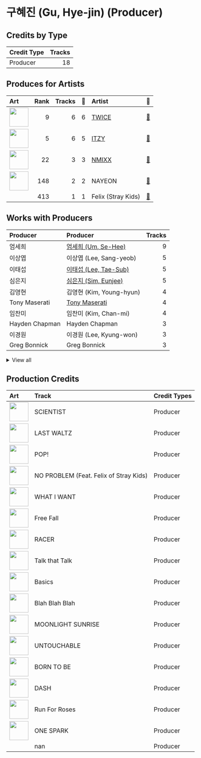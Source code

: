 # 구혜진 (Gu, Hye-jin) (Producer)

## Credits by Type

| Credit Type | Tracks |
|:---|---:|
| Producer | 18 |

## Produces for Artists

| Art | Rank | Tracks | 💚 | Artist | 🔗 |
|:---|---:|---:|---:|:---|:---|
| <img src="https://i.scdn.co/image/ab6761610000e5eb0c6952f39ba680489149a54c" alt="" width="50" /> | 9 | 6 | 6 | [TWICE](../../artists/twice/overview.md) | [🔗](https://open.spotify.com/artist/7n2Ycct7Beij7Dj7meI4X0) |
| <img src="https://i.scdn.co/image/ab6761610000e5ebb0e2700dbc17b43328038f7a" alt="" width="50" /> | 5 | 6 | 5 | [ITZY](../../artists/itzy/overview.md) | [🔗](https://open.spotify.com/artist/2KC9Qb60EaY0kW4eH68vr3) |
| <img src="https://i.scdn.co/image/ab6761610000e5eb1edc72b57c227d48e28888b1" alt="" width="50" /> | 22 | 3 | 3 | [NMIXX](../../artists/nmixx/overview.md) | [🔗](https://open.spotify.com/artist/28ot3wh4oNmoFOdVajibBl) |
| <img src="https://i.scdn.co/image/ab6761610000e5ebfbdd3f060e1cbe9e8eeaecac" alt="" width="50" /> | 148 | 2 | 2 | NAYEON | [🔗](https://open.spotify.com/artist/1VwDG9aBflQupaFNjUru9A) |
| | 413 | 1 | 1 | Felix (Stray Kids) | [🔗](https://open.spotify.com/artist/40zyx4iztMjRbIIoI802r4) |

## Works with Producers

| Producer | Producer | Tracks |
|:---|:---|---:|
| 엄세희 | [엄세희 (Um, Se-Hee)](../엄세희_(um,_se-hee)/overview.md) | 9 |
| 이상엽 | 이상엽 (Lee, Sang-yeob) | 5 |
| 이태섭 | [이태섭 (Lee, Tae-Sub)](../이태섭_(lee,_tae-sub)/overview.md) | 5 |
| 심은지 | [심은지 (Sim, Eunjee)](../심은지_(sim,_eunjee)/overview.md) | 5 |
| 김영현 | 김영현 (Kim, Young-hyun) | 4 |
| Tony Maserati | [Tony Maserati](../tony_maserati/overview.md) | 4 |
| 임찬미 | 임찬미 (Kim, Chan-mi) | 4 |
| Hayden Chapman | Hayden Chapman | 3 |
| 이경원 | 이경원 (Lee, Kyung-won) | 3 |
| Greg Bonnick | Greg Bonnick | 3 |


<details>
<summary>View all</summary>

| Producer | Producer | Tracks |
|:---|:---|---:|
| earattack | [earattack](../earattack/overview.md) | 3 |
| 이스란 | 이스란 (Lee, Seran) | 3 |
| LDN Noise | [LDN Noise](../ldn_noise/overview.md) | 3 |
| 오현선 | 오현선 (Oh, Hyun-sun) | 2 |
| Melanie Joy Fontana | Melanie Joy Fontana | 2 |
| 서은일 | 서은일 (Seo, Eun-il) | 2 |
| Frankie Day | Frankie Day | 2 |
| 윤원권 | 윤원권 (Yoon, Won-kwon) | 2 |
| 이우현 | 이우현 (Lee, Woo-hyun) | 2 |
| Noday | Noday | 2 |
| Ayushy | Ayushy | 2 |
| 임홍진 | 임홍진 (Im, Hong-Jin) | 2 |
| 구종필 | [구종필 (Koo, Jong-Pil)](../구종필_(koo,_jong-pil)/overview.md) | 2 |
| 정은경 | [정은경 (Jung, Eun-Kyung)](../정은경_(jung,_eun-kyung)/overview.md) | 2 |
| 손채영 | 손채영 (Son, Chae-young) | 1 |
| Kelsey Klingensmith | Kelsey Klingensmith | 1 |
| SELAH | SELAH | 1 |
| 정다연 | 정다연 (Jeong, Dayeon) | 1 |
| Zarah Christenson | Zarah Christenson | 1 |
| 방혜현 | 방혜현 (Bang, Hye Hyun) | 1 |
| Arschtritt Lindgren | [Arschtritt Lindgren](../arschtritt_lindgren/overview.md) | 1 |
| Sam Carter | Sam Carter | 1 |
| TBHits | TBHits | 1 |
| Joseph K | Joseph K | 1 |
| Karin Wilhemina Eurenius | Karin Wilhemina Eurenius | 1 |
| Ellen Berg Tollbom | Ellen Berg Tollbom | 1 |
| Kyler Niko | Kyler Niko | 1 |
| 이민영 | 이민영 (Lee, Min-young) | 1 |
| Kaedi Dalley | Kaedi Dalley | 1 |
| 72 | 72 | 1 |
| 이우민 | 이우민 (Yiwoomin) | 1 |
| Deza | Deza | 1 |
| Yeul | Yeul | 1 |
| Gingerbread | Gingerbread | 1 |
| 성유진 | 성유진 (Sung, Yoojin) | 1 |
| Arineh Karimi | Arineh Karimi | 1 |
| Taet Chesterton | Taet Chesterton | 1 |
| Brian U | Brian U | 1 |
| Brown Panda | Brown Panda | 1 |
| Anne-Marie | Anne-Marie | 1 |
| Josh Gudwin | [Josh Gudwin](../josh_gudwin/overview.md) | 1 |
| 강영현 | 강영현 (Kang, Young-hyun) | 1 |
| 송희진 | 송희진 (Song, Hee-jin) | 1 |
| Gusten Dahlqvist | Gusten Dahlqvist | 1 |
| 김인 | 김인 (Kim, In) | 1 |
| 常楽寺澪 | 常楽寺澪 (Jorakuji, Mio) | 1 |
| IRIS Yerin Lee | IRIS Yerin Lee | 1 |
| 원지애 | 원지애 (Won, Jiae) | 1 |
| Sophia Pae | Sophia Pae | 1 |
| Strong Dragon | Strong Dragon | 1 |
| 초이 | 초이 (Choi) | 1 |
| Tobias Näslund | Tobias Näslund (Näslund, Tobias) | 1 |
| AFTRSHOK | AFTRSHOK | 1 |
| 백새임 | 백새임 (Baek, Sae-im) | 1 |
| Maria Marcus | Maria Marcus | 1 |
| 강선영 | 강선영 (강선영) | 1 |
| Kenzie | [Kenzie](../kenzie/overview.md) | 1 |
| LSY | LSY | 1 |
| Gray Trainer | Gray Trainer | 1 |
| 형근 | 형근 (Hyeongeun) | 1 |
| Christoffer Semelius | Christoffer Semelius | 1 |
| 마치 | 마치 (MRCH) | 1 |
| HONEY NOISE | HONEY NOISE | 1 |
| Kriz | [Kriz](../kriz/overview.md) | 1 |
| EJAE | EJAE | 1 |
| WKLY | WKLY | 1 |
| 복주영 | 복주영 (Bok, Ju Young) | 1 |
| PUFF | PUFF | 1 |
| Musikality | Musikality | 1 |
| Mr. Franks | Mr. Franks | 1 |
| 여민수 | 여민수 (Yeo, Min Soo) | 1 |
| KayOne | KayOne | 1 |
| Shift K3Y | Shift K3Y | 1 |
| Paulina Cerrilla | Paulina Cerrilla | 1 |
| Barry Cohen | Barry Cohen | 1 |
| 이해솔 | 이해솔 (Lee, Hae Sol) | 1 |
| Czaer | Czaer | 1 |
| 새봄 | 새봄 (Sae Bom) | 1 |
| NVR know | NVR know | 1 |
| Chris Galland | Chris Galland | 1 |
| Awrii | Awrii | 1 |
| Nina Ann Nelson | Nina Ann Nelson | 1 |
| Jacob Aaron | Jacob Aaron | 1 |
| YUE | YUE | 1 |
| C'SA | C'SA | 1 |
| Danny Shah | Danny Shah | 1 |
| 케빈오빠 | 케빈오빠 (Kevinoppa) | 1 |
| Manny Marroquin | [Manny Marroquin](../manny_marroquin/overview.md) | 1 |
| Kobee | Kobee | 1 |
| danke | [danke](../danke/overview.md) | 1 |
| Rick Bridges | Rick Bridges | 1 |

</details>


## Production Credits

| Art | Track | Credit Types |
|:---|:---|:---|
| <img src="https://i.scdn.co/image/ab67616d0000b273d1961ecb307c9e05ec8f7e82" alt="" width="50" /> | SCIENTIST | Producer |
| <img src="https://i.scdn.co/image/ab67616d0000b273d1961ecb307c9e05ec8f7e82" alt="" width="50" /> | LAST WALTZ | Producer |
| <img src="https://i.scdn.co/image/ab67616d0000b2735fb4a9cfbeb3b7beb337ed02" alt="" width="50" /> | POP! | Producer |
| <img src="https://i.scdn.co/image/ab67616d0000b2735fb4a9cfbeb3b7beb337ed02" alt="" width="50" /> | NO PROBLEM (Feat. Felix of Stray Kids) | Producer |
| <img src="https://i.scdn.co/image/ab67616d0000b273e61bca92e4a64e50ee44a009" alt="" width="50" /> | WHAT I WANT | Producer |
| <img src="https://i.scdn.co/image/ab67616d0000b273e61bca92e4a64e50ee44a009" alt="" width="50" /> | Free Fall | Producer |
| <img src="https://i.scdn.co/image/ab67616d0000b273e61bca92e4a64e50ee44a009" alt="" width="50" /> | RACER | Producer |
| <img src="https://i.scdn.co/image/ab67616d0000b273c3040848e6ef0e132c5c8340" alt="" width="50" /> | Talk that Talk | Producer |
| <img src="https://i.scdn.co/image/ab67616d0000b273c3040848e6ef0e132c5c8340" alt="" width="50" /> | Basics | Producer |
| <img src="https://i.scdn.co/image/ab67616d0000b273afa3ff83579d3450ad73eaf8" alt="" width="50" /> | Blah Blah Blah | Producer |
| <img src="https://i.scdn.co/image/ab67616d0000b27359f57a5ca507a3d3fed81ea6" alt="" width="50" /> | MOONLIGHT SUNRISE | Producer |
| <img src="https://i.scdn.co/image/ab67616d0000b273470d0ba5f707b141d1337cf2" alt="" width="50" /> | UNTOUCHABLE | Producer |
| <img src="https://i.scdn.co/image/ab67616d0000b273470d0ba5f707b141d1337cf2" alt="" width="50" /> | BORN TO BE | Producer |
| <img src="https://i.scdn.co/image/ab67616d0000b27381d97a31253b898bc4149195" alt="" width="50" /> | DASH | Producer |
| <img src="https://i.scdn.co/image/ab67616d0000b27381d97a31253b898bc4149195" alt="" width="50" /> | Run For Roses | Producer |
| <img src="https://i.scdn.co/image/ab67616d0000b273bd8c739ce7e59ae9414c7a26" alt="" width="50" /> | ONE SPARK | Producer |
| | nan | Producer |